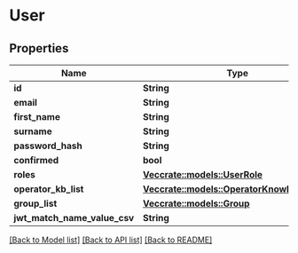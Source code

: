 # User

## Properties

Name | Type | Description | Notes
------------ | ------------- | ------------- | -------------
**id** | **String** |  | 
**email** | **String** |  | 
**first_name** | **String** |  | 
**surname** | **String** |  | 
**password_hash** | **String** |  | 
**confirmed** | **bool** |  | 
**roles** | [**Vec<crate::models::UserRole>**](UserRole.md) |  | 
**operator_kb_list** | [**Vec<crate::models::OperatorKnowledgeBase>**](OperatorKnowledgeBase.md) |  | 
**group_list** | [**Vec<crate::models::Group>**](Group.md) |  | 
**jwt_match_name_value_csv** | **String** |  | 

[[Back to Model list]](../README.md#documentation-for-models) [[Back to API list]](../README.md#documentation-for-api-endpoints) [[Back to README]](../README.md)



